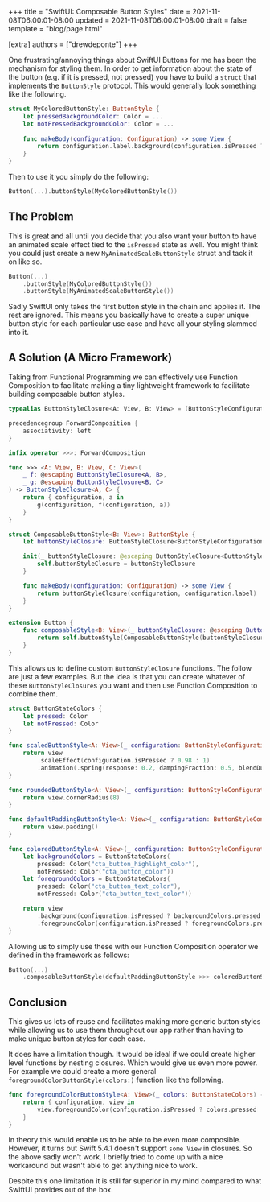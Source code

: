 +++
title = "SwiftUI: Composable Button Styles"
date = 2021-11-08T06:00:01-08:00
updated = 2021-11-08T06:00:01-08:00
draft = false
template = "blog/page.html"

[extra]
authors = ["drewdeponte"]
+++

One frustrating/annoying things about SwiftUI Buttons for me has been the
mechanism for styling them. In order to get information about the state of the
button (e.g. if it is pressed, not pressed) you have to build a `struct`
that implements the `ButtonStyle` protocol. This would generally look something
like the following.

```swift
struct MyColoredButtonStyle: ButtonStyle {
	let pressedBackgroundColor: Color = ...
	let notPressedBackgroundColor: Color = ...
	
	func makeBody(configuration: Configuration) -> some View {
		return configuration.label.background(configuration.isPressed ? pressedBackgroundColor : notPressedBackgroundColor)
	}
}
```

Then to use it you simply do the following:

```swift
Button(...).buttonStyle(MyColoredButtonStyle())
```

## The Problem

This is great and all until you decide that you also want your button to have
an animated scale effect tied to the `isPressed` state as well. You might think
you could just create a new `MyAnimatedScaleButtonStyle` struct and tack it on
like so.

```swift
Button(...)
	.buttonStyle(MyColoredButtonStyle())
	.buttonStyle(MyAnimatedScaleButtonStyle())
```

Sadly SwiftUI only takes the first button style in the chain and applies
it. The rest are ignored. This means you basically have to create a super
unique button style for each particular use case and have all your styling
slammed into it.

## A Solution (A Micro Framework)

Taking from Functional Programming we can effectively use Function Composition
to facilitate making a tiny lightweight framework to facilitate building
composable button styles.

```swift
typealias ButtonStyleClosure<A: View, B: View> = (ButtonStyleConfiguration, A) -> B

precedencegroup ForwardComposition {
	associativity: left
}

infix operator >>>: ForwardComposition

func >>> <A: View, B: View, C: View>(
    _ f: @escaping ButtonStyleClosure<A, B>,
    _ g: @escaping ButtonStyleClosure<B, C>
) -> ButtonStyleClosure<A, C> {
    return { configuration, a in
        g(configuration, f(configuration, a))
    }
}

struct ComposableButtonStyle<B: View>: ButtonStyle {
    let buttonStyleClosure: ButtonStyleClosure<ButtonStyleConfiguration.Label, B>

    init(_ buttonStyleClosure: @escaping ButtonStyleClosure<ButtonStyleConfiguration.Label, B>) {
        self.buttonStyleClosure = buttonStyleClosure
    }

    func makeBody(configuration: Configuration) -> some View {
        return buttonStyleClosure(configuration, configuration.label)
    }
}

extension Button {
    func composableStyle<B: View>(_ buttonStyleClosure: @escaping ButtonStyleClosure<ButtonStyleConfiguration.Label, B>) -> some View {
        return self.buttonStyle(ComposableButtonStyle(buttonStyleClosure))
    }
}
```

This allows us to define custom `ButtonStyleClosure` functions. The follow are
just a few examples. But the idea is that you can create whatever of these
`ButtonStyleClosure`s you want and then use Function Composition to combine
them.

```swift
struct ButtonStateColors {
    let pressed: Color
    let notPressed: Color
}

func scaledButtonStyle<A: View>(_ configuration: ButtonStyleConfiguration, _ view: A) -> some View {
    return view
        .scaleEffect(configuration.isPressed ? 0.98 : 1)
        .animation(.spring(response: 0.2, dampingFraction: 0.5, blendDuration: 0.5))
}

func roundedButtonStyle<A: View>(_ configuration: ButtonStyleConfiguration, _ view: A) -> some View {
    return view.cornerRadius(8)
}

func defaultPaddingButtonStyle<A: View>(_ configuration: ButtonStyleConfiguration, _ view: A) -> some View {
    return view.padding()
}

func coloredButtonStyle<A: View>(_ configuration: ButtonStyleConfiguration, _ view: A) -> some View {
    let backgroundColors = ButtonStateColors(
        pressed: Color("cta_button_highlight_color"),
        notPressed: Color("cta_button_color"))
    let foregroundColors = ButtonStateColors(
        pressed: Color("cta_button_text_color"),
        notPressed: Color("cta_button_text_color"))

    return view
        .background(configuration.isPressed ? backgroundColors.pressed : backgroundColors.notPressed)
        .foregroundColor(configuration.isPressed ? foregroundColors.pressed : foregroundColors.notPressed)
}
```

Allowing us to simply use these with our Function Composition operator we
defined in the framework as follows:

```swift
Button(...)
	.composableButtonStyle(defaultPaddingButtonStyle >>> coloredButtonStyle >>> roundedButtonStyle >>> scaledButtonStyle)
```

## Conclusion

This gives us lots of reuse and facilitates making more generic button styles
while allowing us to use them throughout our app rather than having to make
unique button styles for each case.

It does have a limitation though. It would be ideal if we could create
higher level functions by nesting closures. Which would give us even more
power. For example we could create a more general
`foregroundColorButtonStyle(colors:)` function like the following.

```swift
func foregroundColorButtonStyle<A: View>(_ colors: ButtonStateColors) -> (ButtonStyleConfiguration, A) -> some View {
	return { configuration, view in
		view.foregroundColor(configuration.isPressed ? colors.pressed : colors.notPressed)
	}
}
```

In theory this would enable us to be able to be even more composible. However,
it turns out Swift 5.4.1 doesn't support `some View` in closures. So the above
sadly won't work. I briefly tried to come up with a nice workaround but wasn't
able to get anything nice to work.

Despite this one limitation it is still far superior in my mind compared to
what SwiftUI provides out of the box.

